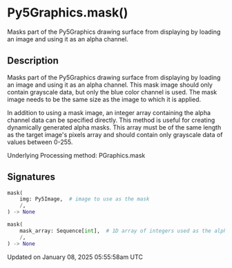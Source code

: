 # Py5Graphics.mask()

Masks part of the Py5Graphics drawing surface from displaying by loading an image and using it as an alpha channel.

## Description

Masks part of the Py5Graphics drawing surface from displaying by loading an image and using it as an alpha channel. This mask image should only contain grayscale data, but only the blue color channel is used. The mask image needs to be the same size as the image to which it is applied.

In addition to using a mask image, an integer array containing the alpha channel data can be specified directly. This method is useful for creating dynamically generated alpha masks. This array must be of the same length as the target image's pixels array and should contain only grayscale data of values between 0-255.

Underlying Processing method: PGraphics.mask

## Signatures

```python
mask(
    img: Py5Image,  # image to use as the mask
    /,
) -> None

mask(
    mask_array: Sequence[int],  # 1D array of integers used as the alpha channel, needs to be the same length as the image's pixel array
    /,
) -> None
```

Updated on January 08, 2025 05:55:58am UTC
